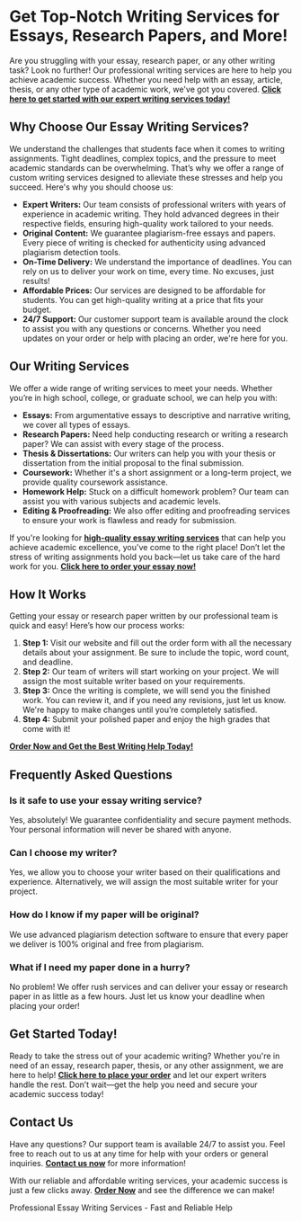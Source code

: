 <h1>Get Top-Notch Writing Services for Essays, Research Papers, and More!</h1>

<p>Are you struggling with your essay, research paper, or any other writing task? Look no further! Our professional writing services are here to help you achieve academic success. Whether you need help with an essay, article, thesis, or any other type of academic work, we've got you covered. <strong><a href="https://tinyurl.com/topessay?keyword=writing+essay">Click here to get started with our expert writing services today!</a></strong></p>

<h2>Why Choose Our Essay Writing Services?</h2>

<p>We understand the challenges that students face when it comes to writing assignments. Tight deadlines, complex topics, and the pressure to meet academic standards can be overwhelming. That’s why we offer a range of custom writing services designed to alleviate these stresses and help you succeed. Here's why you should choose us:</p>

<ul>
  <li><strong>Expert Writers:</strong> Our team consists of professional writers with years of experience in academic writing. They hold advanced degrees in their respective fields, ensuring high-quality work tailored to your needs.</li>
  <li><strong>Original Content:</strong> We guarantee plagiarism-free essays and papers. Every piece of writing is checked for authenticity using advanced plagiarism detection tools.</li>
  <li><strong>On-Time Delivery:</strong> We understand the importance of deadlines. You can rely on us to deliver your work on time, every time. No excuses, just results!</li>
  <li><strong>Affordable Prices:</strong> Our services are designed to be affordable for students. You can get high-quality writing at a price that fits your budget.</li>
  <li><strong>24/7 Support:</strong> Our customer support team is available around the clock to assist you with any questions or concerns. Whether you need updates on your order or help with placing an order, we're here for you.</li>
</ul>

<h2>Our Writing Services</h2>

<p>We offer a wide range of writing services to meet your needs. Whether you’re in high school, college, or graduate school, we can help you with:</p>

<ul>
  <li><strong>Essays:</strong> From argumentative essays to descriptive and narrative writing, we cover all types of essays.</li>
  <li><strong>Research Papers:</strong> Need help conducting research or writing a research paper? We can assist with every stage of the process.</li>
  <li><strong>Thesis & Dissertations:</strong> Our writers can help you with your thesis or dissertation from the initial proposal to the final submission.</li>
  <li><strong>Coursework:</strong> Whether it's a short assignment or a long-term project, we provide quality coursework assistance.</li>
  <li><strong>Homework Help:</strong> Stuck on a difficult homework problem? Our team can assist you with various subjects and academic levels.</li>
  <li><strong>Editing & Proofreading:</strong> We also offer editing and proofreading services to ensure your work is flawless and ready for submission.</li>
</ul>

<p>If you're looking for <strong><a href="https://tinyurl.com/topessay?keyword=writing+essay">high-quality essay writing services</a></strong> that can help you achieve academic excellence, you've come to the right place! Don’t let the stress of writing assignments hold you back—let us take care of the hard work for you. <strong><a href="https://tinyurl.com/topessay?keyword=writing+essay">Click here to order your essay now!</a></strong></p>

<h2>How It Works</h2>

<p>Getting your essay or research paper written by our professional team is quick and easy! Here’s how our process works:</p>

<ol>
  <li><strong>Step 1:</strong> Visit our website and fill out the order form with all the necessary details about your assignment. Be sure to include the topic, word count, and deadline.</li>
  <li><strong>Step 2:</strong> Our team of writers will start working on your project. We will assign the most suitable writer based on your requirements.</li>
  <li><strong>Step 3:</strong> Once the writing is complete, we will send you the finished work. You can review it, and if you need any revisions, just let us know. We're happy to make changes until you’re completely satisfied.</li>
  <li><strong>Step 4:</strong> Submit your polished paper and enjoy the high grades that come with it!</li>
</ol>

<p><strong><a href="https://tinyurl.com/topessay?keyword=writing+essay">Order Now and Get the Best Writing Help Today!</a></strong></p>

<h2>Frequently Asked Questions</h2>

<h3>Is it safe to use your essay writing service?</h3>
<p>Yes, absolutely! We guarantee confidentiality and secure payment methods. Your personal information will never be shared with anyone.</p>

<h3>Can I choose my writer?</h3>
<p>Yes, we allow you to choose your writer based on their qualifications and experience. Alternatively, we will assign the most suitable writer for your project.</p>

<h3>How do I know if my paper will be original?</h3>
<p>We use advanced plagiarism detection software to ensure that every paper we deliver is 100% original and free from plagiarism.</p>

<h3>What if I need my paper done in a hurry?</h3>
<p>No problem! We offer rush services and can deliver your essay or research paper in as little as a few hours. Just let us know your deadline when placing your order!</p>

<h2>Get Started Today!</h2>

<p>Ready to take the stress out of your academic writing? Whether you're in need of an essay, research paper, thesis, or any other assignment, we are here to help! <strong><a href="https://tinyurl.com/topessay?keyword=writing+essay">Click here to place your order</a></strong> and let our expert writers handle the rest. Don’t wait—get the help you need and secure your academic success today!</p>

<h2>Contact Us</h2>

<p>Have any questions? Our support team is available 24/7 to assist you. Feel free to reach out to us at any time for help with your orders or general inquiries. <strong><a href="https://tinyurl.com/topessay?keyword=writing+essay">Contact us now</a></strong> for more information!</p>

<p>With our reliable and affordable writing services, your academic success is just a few clicks away. <strong><a href="https://tinyurl.com/topessay?keyword=writing+essay">Order Now</a></strong> and see the difference we can make!</p>
Professional Essay Writing Services - Fast and Reliable Help
